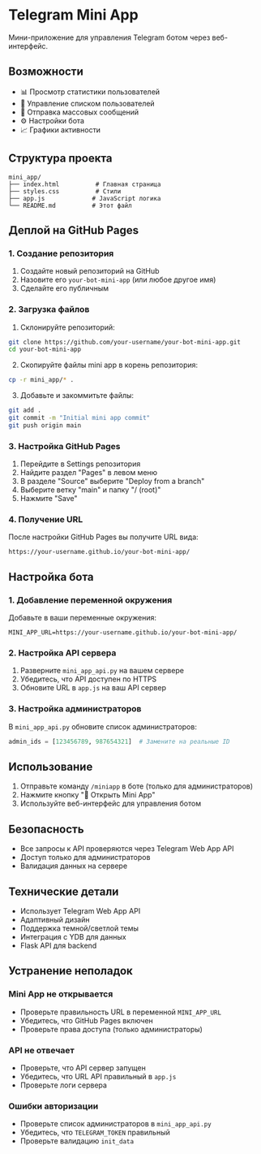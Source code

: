 # Telegram Mini App

Мини-приложение для управления Telegram ботом через веб-интерфейс.

## Возможности

- 📊 Просмотр статистики пользователей
- 👥 Управление списком пользователей
- 📨 Отправка массовых сообщений
- ⚙️ Настройки бота
- 📈 Графики активности

## Структура проекта

```
mini_app/
├── index.html          # Главная страница
├── styles.css          # Стили
├── app.js             # JavaScript логика
└── README.md          # Этот файл
```

## Деплой на GitHub Pages

### 1. Создание репозитория

1. Создайте новый репозиторий на GitHub
2. Назовите его `your-bot-mini-app` (или любое другое имя)
3. Сделайте его публичным

### 2. Загрузка файлов

1. Склонируйте репозиторий:
```bash
git clone https://github.com/your-username/your-bot-mini-app.git
cd your-bot-mini-app
```

2. Скопируйте файлы mini app в корень репозитория:
```bash
cp -r mini_app/* .
```

3. Добавьте и закоммитьте файлы:
```bash
git add .
git commit -m "Initial mini app commit"
git push origin main
```

### 3. Настройка GitHub Pages

1. Перейдите в Settings репозитория
2. Найдите раздел "Pages" в левом меню
3. В разделе "Source" выберите "Deploy from a branch"
4. Выберите ветку "main" и папку "/ (root)"
5. Нажмите "Save"

### 4. Получение URL

После настройки GitHub Pages вы получите URL вида:
```
https://your-username.github.io/your-bot-mini-app/
```

## Настройка бота

### 1. Добавление переменной окружения

Добавьте в ваши переменные окружения:
```
MINI_APP_URL=https://your-username.github.io/your-bot-mini-app/
```

### 2. Настройка API сервера

1. Разверните `mini_app_api.py` на вашем сервере
2. Убедитесь, что API доступен по HTTPS
3. Обновите URL в `app.js` на ваш API сервер

### 3. Настройка администраторов

В `mini_app_api.py` обновите список администраторов:
```python
admin_ids = [123456789, 987654321]  # Замените на реальные ID
```

## Использование

1. Отправьте команду `/miniapp` в боте (только для администраторов)
2. Нажмите кнопку "🚀 Открыть Mini App"
3. Используйте веб-интерфейс для управления ботом

## Безопасность

- Все запросы к API проверяются через Telegram Web App API
- Доступ только для администраторов
- Валидация данных на сервере

## Технические детали

- Использует Telegram Web App API
- Адаптивный дизайн
- Поддержка темной/светлой темы
- Интеграция с YDB для данных
- Flask API для backend

## Устранение неполадок

### Mini App не открывается
- Проверьте правильность URL в переменной `MINI_APP_URL`
- Убедитесь, что GitHub Pages включен
- Проверьте права доступа (только администраторы)

### API не отвечает
- Проверьте, что API сервер запущен
- Убедитесь, что URL API правильный в `app.js`
- Проверьте логи сервера

### Ошибки авторизации
- Проверьте список администраторов в `mini_app_api.py`
- Убедитесь, что `TELEGRAM_TOKEN` правильный
- Проверьте валидацию `init_data`
